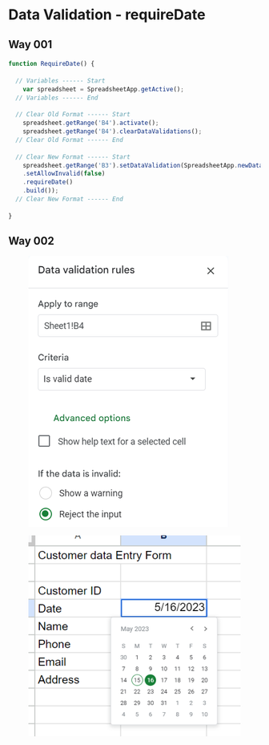 # Data Validation - requireDate

## Way 001

```javascript
function RequireDate() {

  // Variables ------ Start
    var spreadsheet = SpreadsheetApp.getActive();
  // Variables ------ End
    
  // Clear Old Format ------ Start
    spreadsheet.getRange('B4').activate();
    spreadsheet.getRange('B4').clearDataValidations();
  // Clear Old Format ------ End

  // Clear New Format ------ Start
    spreadsheet.getRange('B3').setDataValidation(SpreadsheetApp.newDataValidation()
    .setAllowInvalid(false)
    .requireDate()
    .build());
  // Clear New Format ------ End

}
```

## Way 002

<figure><img src="../../.gitbook/assets/image (15) (1).png" alt=""><figcaption></figcaption></figure>

<figure><img src="../../.gitbook/assets/image (14).png" alt=""><figcaption></figcaption></figure>
